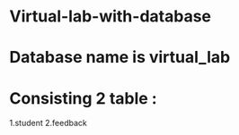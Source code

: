 # Virtual-lab-with-database
# Database name is virtual_lab
# Consisting 2 table :
1.student
2.feedback
